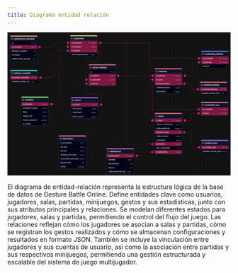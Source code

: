```yaml
---
title: Diagrama entidad relación
---
```

![Diagrama entidad relación](../../../assets/diagramaEntidadRelacion.png)

El diagrama de entidad-relación representa la estructura lógica de la base de datos de Gesture Battle Online. Define entidades clave como usuarios, jugadores, salas, partidas, minijuegos, gestos y sus estadísticas, junto con sus atributos principales y relaciones. Se modelan diferentes estados para jugadores, salas y partidas, permitiendo el control del flujo del juego. Las relaciones reflejan cómo los jugadores se asocian a salas y partidas, cómo se registran los gestos realizados y cómo se almacenan configuraciones y resultados en formato JSON. También se incluye la vinculación entre jugadores y sus cuentas de usuario, así como la asociación entre partidas y sus respectivos minijuegos, permitiendo una gestión estructurada y escalable del sistema de juego multijugador.